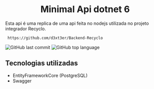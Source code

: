 # <center> Minimal Api dotnet 6

 Esta api é uma replica de uma api feita no nodejs utilizada no projeto integrador Recyclo.

     https://github.com/d3xt3er/Backend-Recyclo

![GitHub last commit](https://img.shields.io/github/last-commit/CaioCDJ/Backend-Recyclo-dotnet)
![GitHub top language](https://img.shields.io/github/languages/top/CaioCDJ/Backend-Recyclo-dotnet)

## Tecnologias utilizadas 

- EntityFrameworkCore (PostgreSQL)
- Swagger